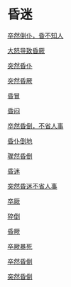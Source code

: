 # 昏迷[卒然倒仆，昏不知人](https://www.gmzyjc.com/search/result?wd=卒然倒仆，昏不知人)[大怒导致昏厥	](https://www.gmzyjc.com/search/result?wd=大怒导致昏厥	)[突然昏仆](https://www.gmzyjc.com/search/result?wd=突然昏仆)[突然昏厥](https://www.gmzyjc.com/search/result?wd=突然昏厥)[昏冒](https://www.gmzyjc.com/search/result?wd=昏冒)[昏闷](https://www.gmzyjc.com/search/result?wd=昏闷)[卒然昏倒，不省人事](https://www.gmzyjc.com/search/result?wd=卒然昏倒，不省人事)[昏仆倒地](https://www.gmzyjc.com/search/result?wd=昏仆倒地)[骤然昏倒](https://www.gmzyjc.com/search/result?wd=骤然昏倒)[昏迷](https://www.gmzyjc.com/search/result?wd=昏迷)[突然昏迷不省人事](https://www.gmzyjc.com/search/result?wd=突然昏迷不省人事)[卒厥](https://www.gmzyjc.com/search/result?wd=卒厥)[猝倒](https://www.gmzyjc.com/search/result?wd=猝倒)[昏厥](https://www.gmzyjc.com/search/result?wd=昏厥)[卒厥暴死](https://www.gmzyjc.com/search/result?wd=卒厥暴死)[卒然昏倒](https://www.gmzyjc.com/search/result?wd=卒然昏倒)[突然昏倒](https://www.gmzyjc.com/search/result?wd=突然昏倒)